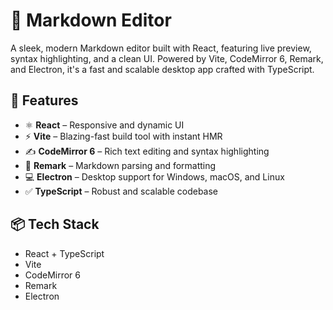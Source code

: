 # 📝 Markdown Editor

A sleek, modern Markdown editor built with React, featuring live preview, syntax highlighting, and a clean UI. Powered by Vite, CodeMirror 6, Remark, and Electron, it's a fast and scalable desktop app crafted with TypeScript.

## 🚀 Features

- ⚛️ **React** – Responsive and dynamic UI
- ⚡ **Vite** – Blazing-fast build tool with instant HMR
- ✍️ **CodeMirror 6** – Rich text editing and syntax highlighting
- 📝 **Remark** – Markdown parsing and formatting
- 💻 **Electron** – Desktop support for Windows, macOS, and Linux
- ✅ **TypeScript** – Robust and scalable codebase

## 📦 Tech Stack

- React + TypeScript
- Vite
- CodeMirror 6
- Remark
- Electron


